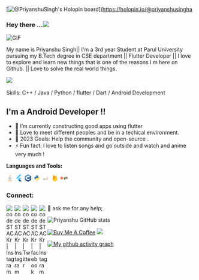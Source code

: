 [![@PriyanshuSingh's Holopin board](https://holopin.io/api/user/board?user=priyanshusingha)](https://holopin.io/@priyanshusingha
### Hey there ...<img src="https://media.giphy.com/media/hvRJCLFzcasrR4ia7z/giphy.gif" width="25px">

<img align="right " alt="GIF" src="https://github.com/abhisheknaiidu/abhisheknaiidu/blob/master/code.gif?raw=true" width="500" height="320" />
 
My name is Priyanshu Singh|| I'm a 3rd year Student at Parul University pursuing my B.Tech degree in CSE department || Flutter Developer ||  I love to explore and learn new things that is one of the reasons I m here on Github. || Love to solve the real world things.

![](https://visitor-badge.glitch.me/badge?page_id=Priyanshu-Singhz.Priyanshu-Singhz)

Skills: C++ / Java / Python / flutter / Dart / Android Development 
  
     
## I'm a Android Developer  !!

- 🌱 I’m currently constructing good apps using flutter
- 👯 Love to meet different peoples and be in a techical environment.
- 🥅 2023 Goals: Help the community and open-source .
- ⚡ Fun fact: I love to listen songs and go outside and watch  and anime very much !




**Languages and Tools:**  

<code><img height="20" src="https://raw.githubusercontent.com/github/explore/80688e429a7d4ef2fca1e82350fe8e3517d3494d/topics/java/java.png"></code>
<code><img height="20" src="https://raw.githubusercontent.com/github/explore/80688e429a7d4ef2fca1e82350fe8e3517d3494d/topics/flutter/flutter.png"></code>
<code><img height="20" src="https://raw.githubusercontent.com/github/explore/80688e429a7d4ef2fca1e82350fe8e3517d3494d/topics/cpp/cpp.png"></code>
<code><img height="20" src="https://raw.githubusercontent.com/github/explore/80688e429a7d4ef2fca1e82350fe8e3517d3494d/topics/python/python.png"></code>
<code><img height="20" src="https://raw.githubusercontent.com/github/explore/80688e429a7d4ef2fca1e82350fe8e3517d3494d/topics/mysql/mysql.png"></code>
<code><img height="20" src="https://raw.githubusercontent.com/github/explore/80688e429a7d4ef2fca1e82350fe8e3517d3494d/topics/firebase/firebase.png"></code>
<code><img height="20" src="https://raw.githubusercontent.com/github/explore/80688e429a7d4ef2fca1e82350fe8e3517d3494d/topics/git/git.png"></code>

### Connect:

💬 ask me for any help;
[<img align="left" alt="codeSTACKr | Instagram" width="22px" src="https://cdn.jsdelivr.net/npm/simple-icons@v3/icons/linkedin.svg" />][linkedin] 
[<img align="left" alt="codeSTACKr | Instagram" width="22px" src="https://cdn.jsdelivr.net/npm/simple-icons@v3/icons/instagram.svg" />][instagram] 
[<img align="left" alt="codeSTACKr | Twitter" width="22px" src="https://cdn.jsdelivr.net/npm/simple-icons@v3/icons/twitter.svg" />][twitter]
[<img align="left" alt="codeSTACKr | facebook" width="22px" src="https://cdn.jsdelivr.net/npm/simple-icons@v3/icons/facebook.svg" />][facebook]
[<img align="left" alt="codeSTACKr | Instagram" width="22px" src="https://cdn.jsdelivr.net/npm/simple-icons@v3/icons/hackerrank.svg" />][hackerrank] 


![Priyanshu GitHub stats](https://github-readme-stats.vercel.app/api?username=Priyanshu-Singhz&bg_color=30,e96443,904e95&title_color=fff&text_color=fff)



[instagram]: https://instagram.com/priyanshu2910
[linkedin]: https://www.linkedin.com/in/priyanshusingha/
[hackerrank]: https://www.hackerrank.com/PriyanshuSingha
[twitter]: https://twitter.com/Priyanshu_dev_
[facebook]: https://www.facebook.com/profile.php?id=100015274668540

  
  <a href="https://www.buymeacoffee.com/Priyq" target="_blank"><img src="https://cdn.buymeacoffee.com/buttons/default-orange.png" alt="Buy Me A Coffee" height="45" width="190"></a>
  <a href="http://www.github.com/Priyanshu-Singhz"><img src="https://github-readme-streak-stats.herokuapp.com/?user=Priyanshu-Singhz&stroke=ffffff&background=1c1917&ring=0891b2&fire=0891b2&currStreakNum=ffffff&currStreakLabel=0891b2&sideNums=ffffff&sideLabels=ffffff&dates=ffffff&hide_border=true" /></a>


<!-- ## Watch my contribution graph eaten by the snake🐍
![snake gif](https://github.com/Priyanshu-Singhz/Priyanshu-Singhz/blob/output/github-contribution-grid-snake.gif) -->

[![My github activity graph](https://github-readme-activity-graph.cyclic.app/graph?username=Priyanshu-Singhz)](https://github.com/Priyanshu-Singhz/github-readme-activity-graph)
